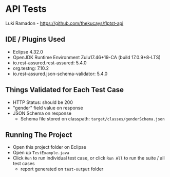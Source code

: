 # API Tests
Luki Ramadon - https://github.com/thekucays/flptst-api

## IDE / Plugins Used
- Eclipse 4.32.0
- OpenJDK Runtime Environment Zulu17.46+19-CA (build 17.0.9+8-LTS)
- io.rest-assured.rest-assured: 5.4.0
- org.testng: 7.10.2
- io.rest-assured.json-schema-validator: 5.4.0



## Things Validated for Each Test Case
- HTTP Status: should be 200 
- "gender" field value on response
- JSON Schema on response
  - Schema file stored on classpath: `target/classes/genderSchema.json`

## Running The Project 
- Open this project folder on Eclipse 
- Open up `TestExample.java`
- Click `Run` to run individual test case, or click `Run All` to run the suite / all test cases
  - report generated on `test-output` folder 
